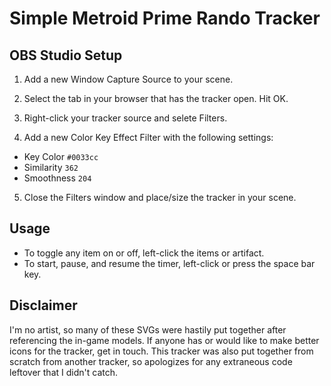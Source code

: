 Simple Metroid Prime Rando Tracker
========

OBS Studio Setup
---

1) Add a new Window Capture Source to your scene.

2) Select the tab in your browser that has the tracker open. Hit OK.

3) Right-click your tracker source and selete Filters.

4) Add a new Color Key Effect Filter with the following settings:
* Key Color `#0033cc`
* Similarity `362`
* Smoothness `204`

5) Close the Filters window and place/size the tracker in your scene.

Usage
---
* To toggle any item on or off, left-click the items or artifact.
* To start, pause, and resume the timer, left-click or press the space bar key.

Disclaimer
---
I'm no artist, so many of these SVGs were hastily put together after referencing the in-game models. If anyone has or would like to make better icons for the tracker, get in touch. This tracker was also put together from scratch from another tracker, so apologizes for any extraneous code leftover that I didn't catch.
